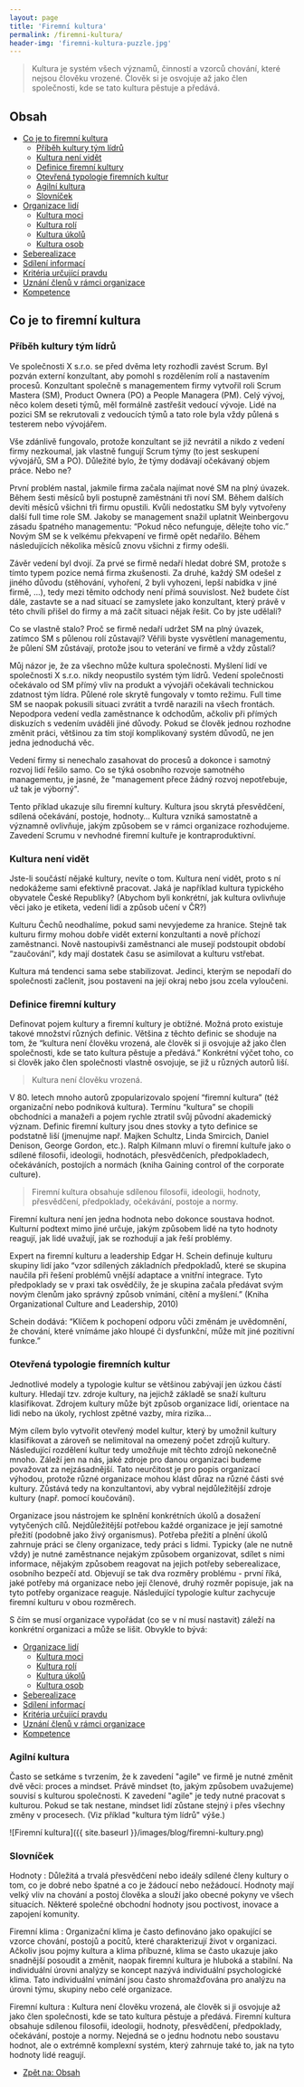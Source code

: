 ```yaml
---
layout: page
title: 'Firemní kultura'
permalink: /firemni-kultura/
header-img: 'firemni-kultura-puzzle.jpg'
---
```


> Kultura je systém všech významů, činností a vzorců chování, které nejsou člověku vrozené.
> Člověk si je osvojuje až jako člen společnosti, kde se tato kultura pěstuje a předává.

## Obsah

- [Co je to firemní kultura](#co-je-to-firemní-kultura)
  - [Příběh kultury tým lídrů](#příběh-kultury-tým-lídrů)
  - [Kultura není vidět](#kultura-není-vidět)
  - [Definice firemní kultury](#definice-firemní-kultury)
  - [Otevřená typologie firemních kultur](#otevřená-typologie-firemních-kultur)
  - [Agilní kultura](#agilní-kultura)
  - [Slovníček](#slovníček)
- [Organizace lidí](/firemni-kultura-organizace-lidi/)
  - [Kultura moci](/firemni-kultura-organizace-lidi/#kultura-moci)
  - [Kultura rolí](/firemni-kultura-organizace-lidi/#kultura-rolí)
  - [Kultura úkolů](/firemni-kultura-organizace-lidi/#kultura-úkolů)
  - [Kultura osob](/firemni-kultura-organizace-lidi/#kultura-osob)
- [Seberealizace](/firemni-kultura-seberealizace/)
- [Sdílení informací](/firemni-kultura-sdileni-informaci/)
- [Kritéria určující pravdu](/firemni-kultura-pravda/)
- [Uznání členů v rámci organizace](/firemni-kultura-uznani-clenu-organizace/)
- [Kompetence](/firemni-kultura-kompetence/)

## Co je to firemní kultura

### Příběh kultury tým lídrů

Ve společnosti X s.r.o. se před dvěma lety rozhodli zavést Scrum. Byl pozván externí konzultant,
aby pomohl s rozdělením rolí a nastavením procesů. Konzultant společně s managementem firmy vytvořil
roli Scrum Mastera (SM), Product Ownera (PO) a People Managera (PM). Celý vývoj, něco kolem deseti týmů,
měl formálně zastřešit vedoucí vývoje. Lidé na pozici SM se rekrutovali z vedoucích týmů a tato role byla
vždy půlená s testerem nebo vývojářem.

Vše zdánlivě fungovalo, protože konzultant se již nevrátil a nikdo z vedení firmy nezkoumal,
jak vlastně fungují Scrum týmy (to jest seskupení vývojářů, SM a PO). Důležité bylo,
že týmy dodávají očekávaný objem práce. Nebo ne?

První problém nastal, jakmile firma začala najímat nové SM na plný úvazek. Během šesti měsíců byli
postupně zaměstnáni tři noví SM. Během dalších devíti měsíců všichni tři firmu opustili.
Kvůli nedostatku SM byly vytvořeny další full time role SM. Jakoby se management snažil uplatnit
Weinbergovu zásadu špatného managementu: “Pokud něco nefunguje, dělejte toho víc.” Novým SM se k velkému
překvapení ve firmě opět nedařilo. Během následujících několika měsíců znovu všichni z firmy odešli.

Závěr vedení byl dvojí. Za prvé se firmě nedaří hledat dobré SM, protože s tímto typem pozice nemá firma zkušenosti.
Za druhé, každý SM odešel z jiného důvodu (stěhování, vyhoření, 2 byli vyhozeni, lepší nabídka v jiné firmě, ...),
tedy mezi těmito odchody není přímá souvislost. Než budete číst dále, zastavte se a nad situací se zamyslete jako
konzultant, který právě v této chvíli přišel do firmy a má začít situaci nějak řešit. Co by jste udělali?

Co se vlastně stalo? Proč se firmě nedaří udržet SM na plný úvazek, zatímco SM s půlenou rolí zůstavají?
Věřili byste vysvětlení managementu, že půlení SM zůstávají, protože jsou to veterání ve firmě a vždy zůstali?

Můj názor je, že za všechno může kultura společnosti. Myšlení lidí ve společnosti X s.r.o. nikdy neopustilo
systém tým lídrů. Vedení společnosti očekávalo od SM přímý vliv na produkt a vývojáři očekávali technickou
zdatnost tým lídra. Půlené role skrytě fungovaly v tomto režimu. Full time SM se naopak pokusili situaci zvrátit
a tvrdě narazili na všech frontách. Nepodpora vedení vedla zaměstnance k odchodům, ačkoliv při přímých diskuzích
s vedením uváděli jiné důvody. Pokud se člověk jednou rozhodne změnit práci, většinou za tím stojí komplikovaný
systém důvodů, ne jen jedna jednoduchá věc.

Vedení firmy si nenechalo zasahovat do procesů a dokonce i samotný rozvoj lidí řešilo samo.
Co se týká osobního rozvoje samotného managementu, je jasné, že "management přece žádný rozvoj nepotřebuje,
už tak je výborný".

Tento příklad ukazuje sílu firemní kultury. Kultura jsou skrytá přesvědčení, sdílená očekávání, postoje,
hodnoty… Kultura vzniká samostatně a významně ovlivňuje, jakým způsobem se v rámci organizace rozhodujeme.
Zavedení Scrumu v nevhodné firemní kultuře je kontraproduktivní.

### Kultura není vidět

Jste-li součástí nějaké kultury, nevíte o tom. Kultura není vidět, proto s ní nedokážeme sami efektivně pracovat.
Jaká je například kultura typického obyvatele České Republiky? (Abychom byli konkrétní, jak kultura ovlivňuje věci
jako je etiketa, vedení lidí a způsob učení v ČR?)

Kulturu Čechů neodhalíme, pokud sami nevyjedeme za hranice. Stejně tak kulturu firmy mohou dobře vidět externí
konzultanti a nově příchozí zaměstnanci. Nově nastoupivši zaměstnanci ale musejí podstoupit období “zaučování”,
kdy mají dostatek času se asimilovat a kulturu vstřebat.

Kultura má tendenci sama sebe stabilizovat.
Jedinci, kterým se nepodaří do společnosti začlenit, jsou postaveni na její okraj nebo jsou zcela vyloučeni.

### Definice firemní kultury

Definovat pojem kultury a firemní kultury je obtížné. Možná proto existuje takové množství různých definic.
Většina z těchto definic se shoduje na tom, že “kultura není člověku vrozená, ale člověk si ji osvojuje až
jako člen společnosti, kde se tato kultura pěstuje a předává.” Konkrétní výčet toho, co si člověk jako člen
společnosti vlastně osvojuje, se již u různých autorů liší.

> Kultura není člověku vrozená.

V 80. letech mnoho autorů zpopularizovalo spojení “firemní kultura” (též organizační nebo podniková kultura).
Termínu “kultura” se chopili obchodníci a manažeři a pojem rychle ztratil svůj původní akademický význam.
Definic firemní kultury jsou dnes stovky a tyto definice se podstatně liší (jmenujme např. Majken Schultz,
Linda Smircich, Daniel Denison, George Gordon, etc.). Ralph Kilmann mluví o firemní kultuře jako o sdílené filosofii,
ideologii, hodnotách, přesvědčeních, předpokladech, očekáváních, postojích a normách
(kniha Gaining control of the corporate culture).

> Firemní kultura obsahuje sdílenou filosofii, ideologii, hodnoty, přesvědčení, předpoklady, očekávání, postoje a normy.

Firemní kultura není jen jedna hodnota nebo dokonce soustava hodnot. Kulturní podtext mimo jiné určuje,
jakým způsobem lidé na tyto hodnoty reagují, jak lidé uvažují, jak se rozhodují a jak řeší problémy.

Expert na firemní kulturu a leadership Edgar H. Schein definuje kulturu skupiny lidí jako
“vzor sdílených základních předpokladů, které se skupina naučila při řešení problémů vnější adaptace a vnitřní integrace.
Tyto předpoklady se v praxi tak osvědčily, že je skupina začala předávat svým novým členům jako správný způsob vnímání,
cítění a myšlení.” (Kniha Organizational Culture and Leadership, 2010)

Schein dodává: “Klíčem k pochopení odporu vůči změnám je uvědomnění, že chování, které vnímáme jako hloupé či dysfunkční,
může mít jiné pozitivní funkce.”

### Otevřená typologie firemních kultur

Jednotlivé modely a typologie kultur se většinou zabývají jen úzkou částí kultury. Hledají tzv. zdroje kultury,
na jejichž základě se snaží kulturu klasifikovat. Zdrojem kultury může být způsob organizace lidí,
orientace na lidi nebo na úkoly, rychlost zpětné vazby, míra rizika…

Mým cílem bylo vytvořit otevřený model kultur, který by umožnil kultury klasifikovat a zároveň se nelimitoval na
omezený počet zdrojů kultury. Následující rozdělení kultur tedy umožňuje mít těchto zdrojů nekonečně mnoho.
Záleží jen na nás, jaké zdroje pro danou organizaci budeme považovat za nejzásadnější. Tato neurčitost je
pro popis organizací výhodou, protože různé organizace mohou klást důraz na různé části své kultury.
Zůstává tedy na konzultantovi, aby vybral nejdůležitější zdroje kultury (např. pomocí koučování).

Organizace jsou nástrojem ke splnění konkrétních úkolů a dosažení vytyčených cílů.
Nejdůležitější potřebou každé organizace je její samotné přežití (podobně jako živý organismus).
Potřeba přežití a plnění úkolů zahrnuje práci se členy organizace, tedy práci s lidmi.
Typicky (ale ne nutně vždy) je nutné zaměstnance nejakým způsobem organizovat, sdílet s nimi informace,
nějakým způsobem reagovat na jejich potřeby seberealizace, osobního bezpečí atd.
Objevují se tak dva rozměry problému - první říká, jaké potřeby má organizace nebo její členové,
druhý rozměr popisuje, jak na tyto potřeby organizace reaguje. Následující typologie kultur
zachycuje firemní kulturu v obou rozměrech.

S čím se musí organizace vypořádat (co se v ní musí nastavit)
záleží na konkrétní organizaci a může se lišit. Obvykle to bývá:

- [Organizace lidí](/firemni-kultura-organizace-lidi/)
  - [Kultura moci](/firemni-kultura-organizace-lidi/#kultura-moci)
  - [Kultura rolí](/firemni-kultura-organizace-lidi/#kultura-rolí)
  - [Kultura úkolů](/firemni-kultura-organizace-lidi/#kultura-úkolů)
  - [Kultura osob](/firemni-kultura-organizace-lidi/#kultura-osob)
- [Seberealizace](/firemni-kultura-seberealizace/)
- [Sdílení informací](/firemni-kultura-sdileni-informaci/)
- [Kritéria určující pravdu](/firemni-kultura-pravda/)
- [Uznání členů v rámci organizace](/firemni-kultura-uznani-clenu-organizace/)
- [Kompetence](/firemni-kultura-kompetence/)

### Agilní kultura

Často se setkáme s tvrzením, že k zavedení "agile" ve firmě je nutné změnit dvě věci: proces a mindset.
Právě mindset (to, jakým způsobem uvažujeme) souvisí s kulturou společnosti. K zavedení "agile" je tedy
nutné pracovat s kulturou. Pokud se tak nestane, mindset lidí zůstane stejný i přes všechny změny v procesech.
(Viz příklad "kultura tým lídrů" výše.)

![Firemní kultura]({{ site.baseurl }}/images/blog/firemni-kultury.png)

### Slovníček

Hodnoty
: Důležitá a trvalá přesvědčení nebo ideály sdílené členy kultury o tom, co je dobré nebo špatné
  a co je žádoucí nebo nežádoucí. Hodnoty mají velký vliv na chování a postoj člověka a slouží
  jako obecné pokyny ve všech situacích. Některé společné obchodní hodnoty jsou poctivost,
  inovace a zapojení komunity.

Firemní klima
: Organizační klima je často definováno jako opakující se vzorce chování, postojů
  a pocitů, které charakterizují život v organizaci. Ačkoliv jsou pojmy kultura a klima příbuzné,
  klima se často ukazuje jako snadnější posoudit a změnit, naopak firemní kultura je hluboká a stabilní.
  Na individuální úrovni analýzy se koncept nazývá individuální
  psychologické klima. Tato individuální vnímání jsou často shromažďována pro analýzu na úrovni týmu,
  skupiny nebo celé organizace.

Firemní kultura
: Kultura není člověku vrozená, ale člověk si ji osvojuje až jako člen společnosti,
  kde se tato kultura pěstuje a předává.
  Firemní kultura obsahuje sdílenou filosofii, ideologii, hodnoty, přesvědčení, předpoklady,
  očekávání, postoje a normy.
  Nejedná se o jednu hodnotu nebo soustavu hodnot, ale o extrémně komplexní systém, který zahrnuje také to,
  jak na tyto hodnoty lidé reagují.

- [Zpět na: Obsah](/firemni-kultura/#obsah)
